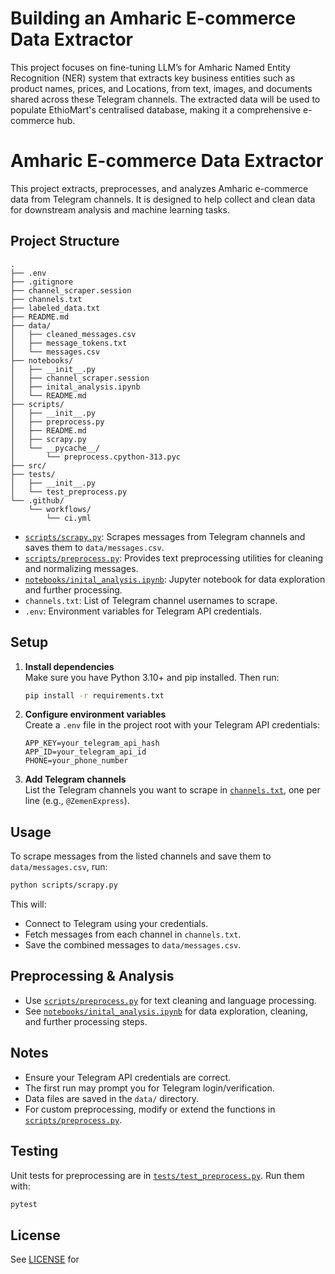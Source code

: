 # Building an Amharic E-commerce Data Extractor

This project focuses on fine-tuning  LLM’s for Amharic Named Entity Recognition (NER) system that extracts key business entities such as product names, prices, and Locations, from text, images, and documents shared across these Telegram channels. The extracted data will be used to populate EthioMart's centralised database, making it a comprehensive e-commerce hub.

# Amharic E-commerce Data Extractor

This project extracts, preprocesses, and analyzes Amharic e-commerce data from Telegram channels. It is designed to help collect and clean data for downstream analysis and machine learning tasks.

## Project Structure

```
.
├── .env
├── .gitignore
├── channel_scraper.session
├── channels.txt
├── labeled_data.txt
├── README.md
├── data/
│   ├── cleaned_messages.csv
│   ├── message_tokens.txt
│   └── messages.csv
├── notebooks/
│   ├── __init__.py
│   ├── channel_scraper.session
│   ├── inital_analysis.ipynb
│   └── README.md
├── scripts/
│   ├── __init__.py
│   ├── preprocess.py
│   ├── README.md
│   ├── scrapy.py
│   └── __pycache__/
│       └── preprocess.cpython-313.pyc
├── src/
├── tests/
│   ├── __init__.py
│   └── test_preprocess.py
└── .github/
    └── workflows/
        └── ci.yml
```

- [`scripts/scrapy.py`](scripts/scrapy.py): Scrapes messages from Telegram channels and saves them to `data/messages.csv`.
- [`scripts/preprocess.py`](scripts/preprocess.py): Provides text preprocessing utilities for cleaning and normalizing messages.
- [`notebooks/inital_analysis.ipynb`](notebooks/inital_analysis.ipynb): Jupyter notebook for data exploration and further processing.
- `channels.txt`: List of Telegram channel usernames to scrape.
- `.env`: Environment variables for Telegram API credentials.

## Setup

1. **Install dependencies**  
   Make sure you have Python 3.10+ and pip installed. Then run:
   ```sh
   pip install -r requirements.txt
   ```

2. **Configure environment variables**  
   Create a `.env` file in the project root with your Telegram API credentials:
   ```
   APP_KEY=your_telegram_api_hash
   APP_ID=your_telegram_api_id
   PHONE=your_phone_number
   ```

3. **Add Telegram channels**  
   List the Telegram channels you want to scrape in [`channels.txt`](channels.txt), one per line (e.g., `@ZemenExpress`).

## Usage

To scrape messages from the listed channels and save them to `data/messages.csv`, run:

```sh
python scripts/scrapy.py
```

This will:
- Connect to Telegram using your credentials.
- Fetch messages from each channel in `channels.txt`.
- Save the combined messages to `data/messages.csv`.

## Preprocessing & Analysis

- Use [`scripts/preprocess.py`](scripts/preprocess.py) for text cleaning and language processing.
- See [`notebooks/inital_analysis.ipynb`](notebooks/inital_analysis.ipynb) for data exploration, cleaning, and further processing steps.

## Notes

- Ensure your Telegram API credentials are correct.
- The first run may prompt you for Telegram login/verification.
- Data files are saved in the `data/` directory.
- For custom preprocessing, modify or extend the functions in [`scripts/preprocess.py`](scripts/preprocess.py).

## Testing

Unit tests for preprocessing are in [`tests/test_preprocess.py`](tests/test_preprocess.py). Run them with:

```sh
pytest
```

## License

See [LICENSE](LICENSE) for